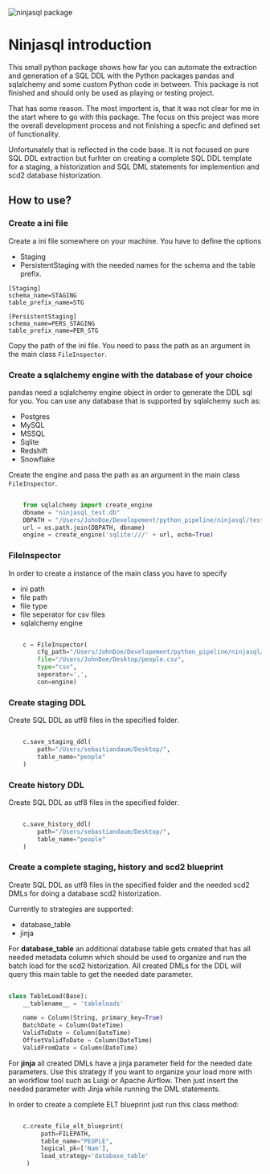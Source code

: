 ![ninjasql package](https://github.com/dondaum/ninjasql/workflows/ninjasql%20package/badge.svg?branch=master)

# Ninjasql introduction
This small python package shows how far you can automate the extraction and generation
of a SQL DDL with the Python packages pandas and sqlalchemy and some custom Python
code in between. This package is not finished and should only be used as playing or
testing project. 

That has some reason. The most importent is, that it was not clear for me in the start
where to go with this package. The focus on this project was more the overall 
development process and not finishing a specfic and defined set of functionality. 

Unfortunately that is reflected in the code base. It is not focused on pure SQL DDL
extraction but furhter on creating a complete SQL DDL template for a staging, a
historization and SQL DML statements for implemention and scd2 database historization.

## How to use?
### Create a ini file
Create a ini file somewhere on your machine. You have to define the options
- Staging
- PersistentStaging
with the needed names for the schema and the table prefix.

```
[Staging]
schema_name=STAGING
table_prefix_name=STG

[PersistentStaging]
schema_name=PERS_STAGING
table_prefix_name=PER_STG
```
Copy the path of the ini file. You need to pass the path as an argument in the main class 
``` FileInspector ```. 

### Create a sqlalchemy engine with the database of your choice
pandas need a sqlalchemy engine object in order to generate the DDL sql for you. You can
use any database that is supported by sqlalchemy such as:
- Postgres
- MySQL
- MSSQL
- Sqlite
- Redshift
- Snowflake

Create the engine and pass the path as an argument in the main class ``` FileInspector ```. 

```python

    from sqlalchemy import create_engine
    dbname = "ninjasql_test.db"
    DBPATH = "/Users/JohnDoe/Developement/python_pipeline/ninjasql/tests/db"
    url = os.path.join(DBPATH, dbname)
    engine = create_engine('sqlite:///' + url, echo=True)

```

### FileInspector
In order to create a instance of the main class you have to specify
- ini path
- file path 
- file type
- file seperator for csv files
- sqlalchemy engine

```python

    c = FileInspector(
        cfg_path="/Users/JohnDoe/Developement/python_pipeline/ninjasql/test.ini",
        file="/Users/JohnDoe/Desktop/people.csv",
        type="csv",
        seperator=',',
        con=engine)

```
### Create staging DDL
Create SQL DDL as utf8 files in the specified folder.

```python

    c.save_staging_ddl(
        path="/Users/sebastiandaum/Desktop/",
        table_name="people"
    )

```

### Create history DDL
Create SQL DDL as utf8 files in the specified folder.

```python

    c.save_history_ddl(
        path="/Users/sebastiandaum/Desktop/",
        table_name="people"
    )

```

### Create a complete staging, history and scd2 blueprint 
Create SQL DDL as utf8 files in the specified folder and the 
needed scd2 DMLs for doing a database scd2 historization.

Currently to strategies are supported:
- database_table
- jinja

For **database_table** an additional database table gets created that
has all needed metadata column which should be used to organize and
run the batch load for the scd2 historization. All created DMLs for
the DDL will query this main table to get the needed date parameter.

```python

class TableLoad(Base):
    __tablename__ = 'tableloads'

    name = Column(String, primary_key=True)
    BatchDate = Column(DateTime)
    ValidToDate = Column(DateTime)
    OffsetValidToDate = Column(DateTime)
    ValidFromDate = Column(DateTime)

```

For **jinja** all created DMLs have a jinja parameter field for the needed
date parameters. Use this strategy if you want to organize your load more
with an workflow tool such as Luigi or Apache Airflow. Then just insert
the needed parameter with Jinja while running the DML statements.

In order to create a complete ELT blueprint just run this class method:

```python

    c.create_file_elt_blueprint(
         path=FILEPATH,
         table_name="PEOPLE",
         logical_pk=['Nam'],
         load_strategy='database_table'
     )

```